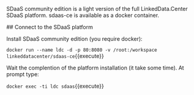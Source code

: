 SDaaS community edition is a light version of the full LinkedData.Center SDaaS platform.
sdaas-ce is available as a docker container.

## Connect to the SDaaS platform

Install  SDaaS community edition (you require docker):

`docker run --name ldc -d -p 80:8080 -v /root:/workspace linkeddatacenter/sdaas-ce`{{execute}}


Wait the complention of the platform installation (it take some time). At prompt type:

`docker exec -ti ldc sdaas`{{execute}}

